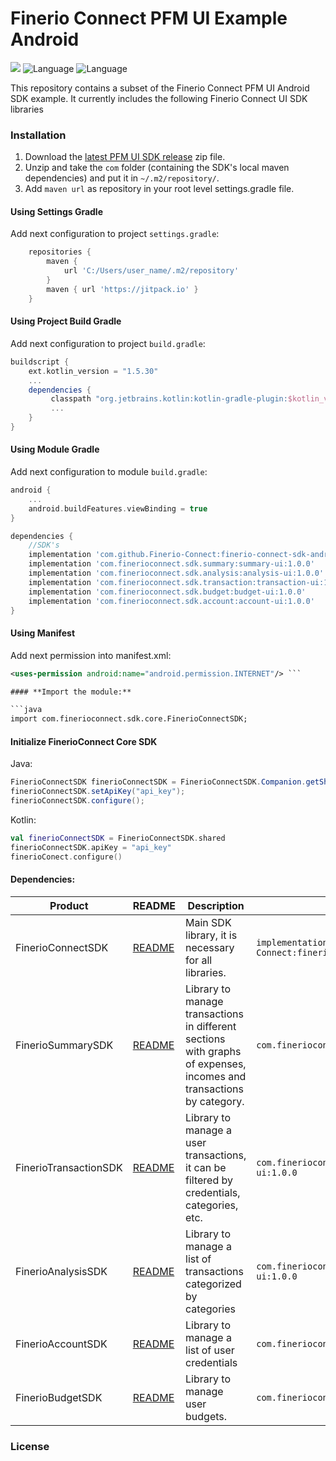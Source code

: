 # Finerio Connect PFM UI Example Android

 ![](https://img.shields.io/badge/minSDK-16+-blue.svg) ![Language](https://img.shields.io/badge/Language-Java-orange.svg) ![Language](https://img.shields.io/badge/Language-Kotlin-purple.svg)

This repository contains a subset of the Finerio Connect PFM UI Android SDK example. It currently includes the following Finerio Connect UI SDK libraries

### Installation

1. Download the [latest PFM UI SDK release](https://https://github.com/Finerio-Connect/sdks-pfm-ui-android) zip file.
2. Unzip and take the `com` folder (containing the SDK's local maven dependencies) and put it in `~/.m2/repository/`.
3. Add `maven url` as repository in your root level settings.gradle file.

#### Using Settings Gradle

Add next configuration to project `settings.gradle`:

```settings.gradle
    repositories {
        maven {
            url 'C:/Users/user_name/.m2/repository'
        }
        maven { url 'https://jitpack.io' }
    }
```

#### Using Project Build Gradle

Add next configuration to project `build.gradle`:

```build.gradle
buildscript {
    ext.kotlin_version = "1.5.30"
    ...
    dependencies {
         classpath "org.jetbrains.kotlin:kotlin-gradle-plugin:$kotlin_version"
         ...
    }
}
```

#### Using Module Gradle

Add next configuration to module `build.gradle`:

```build.gradle
android {
    ...
    android.buildFeatures.viewBinding = true
}

dependencies {
    //SDK's
    implementation 'com.github.Finerio-Connect:finerio-connect-sdk-android:1.0.0'
    implementation 'com.finerioconnect.sdk.summary:summary-ui:1.0.0'
    implementation 'com.finerioconnect.sdk.analysis:analysis-ui:1.0.0'
    implementation 'com.finerioconnect.sdk.transaction:transaction-ui:1.0.0'
    implementation 'com.finerioconnect.sdk.budget:budget-ui:1.0.0'
    implementation 'com.finerioconnect.sdk.account:account-ui:1.0.0'
}
```

#### Using Manifest

Add next permission into manifest.xml:

```xml
<uses-permission android:name="android.permission.INTERNET"/> ```

#### **Import the module:**

```java
import com.finerioconnect.sdk.core.FinerioConnectSDK;
```

#### Initialize FinerioConnect Core SDK

Java:

```java
FinerioConnectSDK finerioConnectSDK = FinerioConnectSDK.Companion.getShared();
finerioConnectSDK.setApiKey("api_key");
finerioConnectSDK.configure();
```

Kotlin:

```kotlin
val finerioConnectSDK = FinerioConnectSDK.shared
finerioConnectSDK.apiKey = "api_key"
finerioConect.configure()
```

#### Dependencies:

| Product               | README                                                                                               | Description                                                                                                         | Gradle dependency                                                               |
| --------------------- | ---------------------------------------------------------------------------------------------------- | ------------------------------------------------------------------------------------------------------------------- | ------------------------------------------------------------------------------- |
| FinerioConnectSDK     | [README](https://github.com/Finerio-Connect/finerio-connect-sdk-android#readme)                      | Main SDK library, it is necessary for all libraries.                                                                | `implementation 'com.github.Finerio-Connect:finerio-connect-sdk-android:1.0.0'` |
| FinerioSummarySDK     | [README](https://github.com/Finerio-Connect/finerio-pfm-android/blob/main/documentation/README-Summary.md)     | Library to manage transactions in different sections with graphs of expenses, incomes and transactions by category. | `com.finerioconnect.sdk.summary:summary-ui:1.0.0`                               |
| FinerioTransactionSDK | [README](https://github.com/Finerio-Connect/finerio-pfm-android/blob/main/documentation/README-Transaction.md) | Library to manage a user transactions, it can be filtered by credentials, categories, etc.                          | `com.finerioconnect.sdk.transaction:transaction-ui:1.0.0`                       |
| FinerioAnalysisSDK    | [README](https://github.com/Finerio-Connect/finerio-pfm-android/blob/main/documentation/README-Analysis.md)    | Library to manage a list of transactions categorized by categories                                                  | `com.finerioconnect.sdk.analysis:analysis-ui:1.0.0`                             |
| FinerioAccountSDK     | [README](https://github.com/Finerio-Connect/finerio-pfm-android/blob/main/documentation/README-Account.md)     | Library to manage a list of user credentials                                                                        | `com.finerioconnect.sdk.account:account-ui:1.0.0`                               |
| FinerioBudgetSDK      | [README](https://github.com/Finerio-Connect/finerio-pfm-android/blob/main/documentation/README-Budget.md)      | Library to manage user budgets.                                                                                     | `com.finerioconnect.sdk.budget:budget-ui:1.0.0`                                 |

### License

